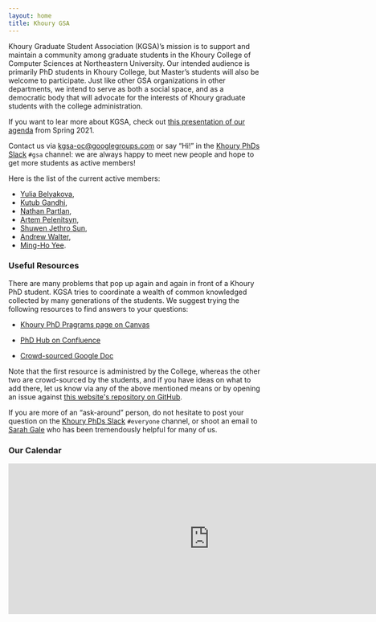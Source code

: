 ```yaml
---
layout: home
title: Khoury GSA
---
```


Khoury Graduate Student Association (KGSA)’s mission is to support and maintain
a community among graduate students in the Khoury College of Computer Sciences
at Northeastern University. Our intended audience is primarily PhD students in
Khoury College, but Master’s students will also be welcome to participate. Just
like other GSA organizations in other departments, we intend to serve as both a
social space, and as a democratic body that will advocate for the interests of
Khoury graduate students with the college administration.

If you want to lear more about KGSA, check out [this presentation of our agenda][gsa-slides-spring-2021]
from Spring 2021.

[gsa-slides-spring-2021]: https://docs.google.com/presentation/d/1prKtG2riNKsg6yTM3xEMUW1OXdo_X6J-0_xUjAd_d8w/edit?usp=sharing

Contact us via [kgsa-oc@googlegroups.com](mailto://kgsa-oc@googlegroups.com) or
say “Hi!” in the [Khoury PhDs Slack][khoury-slack] `#gsa` channel: we
are always happy to meet new people and hope to get more students as active members!

[khoury-slack]: https://khouryphds.slack.com

Here is the list of the current active members:

* [Yulia Belyakova](https://www.khoury.northeastern.edu/people/julia-belyakova/),
* [Kutub Gandhi](https://www.khoury.northeastern.edu/people/kutub-gandhi/),
* [Nathan Partlan](https://www.khoury.northeastern.edu/people/nathan-partlan/),
* [Artem Pelenitsyn](https://www.khoury.northeastern.edu/people/artem-pelenitsyn/),
* [Shuwen Jethro Sun](https://www.khoury.northeastern.edu/people/shuwen-jethro-sun/),
* [Andrew Walter](https://www.khoury.northeastern.edu/people/andrew-thomas-walter/),
* [Ming-Ho Yee](https://www.khoury.northeastern.edu/people/ming-ho-yee/).

### Useful Resources

There are many problems that pop up again and again in front of a Khoury PhD student.
KGSA tries to coordinate a wealth of common knowledged collected by many generations of the students.
We suggest trying the following resources to find answers to your questions:

* [Khoury PhD Pragrams page on Canvas][notebook-canvas]

* [PhD Hub on Confluence][confluence]

* [Crowd-sourced Google Doc][notebook-gdoc]

Note that the first resource is administred by the College, whereas the other two
are crowd-sourced by the students, and if you have ideas on what to add there,
let us know via any of the above mentioned means or by opening an issue against [this
website's repository on GitHub][kgsa-site-source].

If you are more of an “ask-around” person, do not hesitate to post your question on the 
[Khoury PhDs Slack][khoury-slack] `#everyone` channel, or shoot an email to
[Sarah Gale][sarah] who has been tremendously helpful for many of us.

[notebook-canvas]: https://northeastern.instructure.com/courses/58310/pages/khoury-phd-programs
[confluence]: https://wiki.khoury.northeastern.edu/display/phdhub/
[notebook-gdoc]: https://docs.google.com/document/d/1Suq1V96T41QlXbR3EBHR7l8B1KbFZGOuIxtDe-72VeE/edit?usp=sharing
[sarah]: https://www.khoury.northeastern.edu/people/sarah-gale/
[kgsa-site-source]: https://github.com/khoury-gsa/khoury-gsa.github.io

### Our Calendar

<p><iframe src="https://calendar.google.com/calendar/embed?height=300&amp;wkst=1&amp;bgcolor=%23ffffff&amp;ctz=America%2FNew_York&amp;src=Y25qZzJqNGN0NWVqY2NhYWU2Z29zYjRzczBAZ3JvdXAuY2FsZW5kYXIuZ29vZ2xlLmNvbQ&amp;color=%23D50000&amp;mode=AGENDA&amp;showTitle=0&amp;showNav=0&amp;showDate=0&amp;showPrint=0&amp;showCalendars=0" style="border-width:0" width="800" height="300" frameborder="0" scrolling="no"></iframe>
</p>
